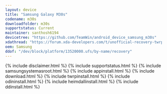 ```yaml
---
layout: device
title: "Samsung Galaxy M30s"
codename: m30s
downloadfolder: m30s
supportstatus: Current
maintainer: santhosh6194
devicetree: "https://github.com/TeamWin/android_device_samsung_m30s"
xdathread: "https://forum.xda-developers.com/t/unofficial-recovery-twrp-3-4-0-0-for-galaxy-m30s.4035019/"
oem: Samsung
ddof: "/dev/block/platform/13520000.ufs/by-name/recovery"
---
```

{% include disclaimer.html %}
{% include supportstatus.html %}
{% include samsungsystemasroot.html %}
{% include appinstall.html %}
{% include download.html %}
{% include twrpinstall.html %}
{% include odininstall.html %}
{% include heimdallinstall.html %}
{% include ddinstall.html %}
